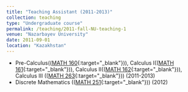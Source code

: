 ```yaml
---
title: "Teaching Assistant (2011-2013)"
collection: teaching
type: "Undergraduate course"
permalink: /teaching/2011-fall-NU-teaching-1
venue: "Nazarbayev University"
date: 2011-09-01
location: "Kazakhstan"
---
```

  * Pre-Calculus(([MATH 160](https://sst.nu.edu.kz/mathematics-courses/){:target="_blank"})), Calculus I(([MATH 161](https://sst.nu.edu.kz/mathematics-courses/){:target="_blank"})), Calculus II(([MATH 162](https://sst.nu.edu.kz/mathematics-courses/){:target="_blank"})), Calculus III (([MATH 263](https://sst.nu.edu.kz/mathematics-courses/){:target="_blank"})) (2011-2013)
  * Discrete Mathematics (([MATH 251](https://sst.nu.edu.kz/mathematics-courses/){:target="_blank"})) (2012)